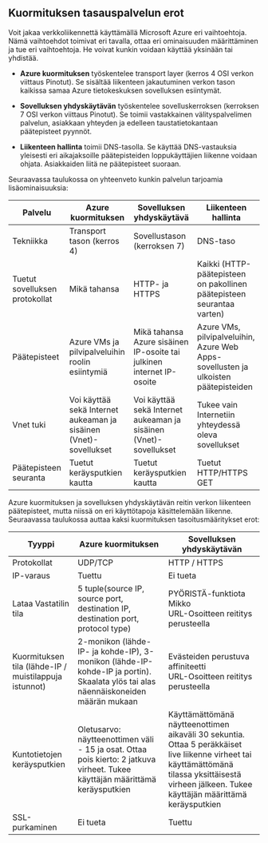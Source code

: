 ## <a name="load-balancer-differences"></a>Kuormituksen tasauspalvelun erot

Voit jakaa verkkoliikennettä käyttämällä Microsoft Azure eri vaihtoehtoja. Nämä vaihtoehdot toimivat eri tavalla, ottaa eri ominaisuuden määrittäminen ja tue eri vaihtoehtoja. He voivat kunkin voidaan käyttää yksinään tai yhdistää.

- **Azure kuormituksen** työskentelee transport layer (kerros 4 OSI verkon viittaus Pinotut). Se sisältää liikenteen jakautuminen verkon tason kaikissa samaa Azure tietokeskuksen sovelluksen esiintymät.

- **Sovelluksen yhdyskäytävän** työskentelee sovelluskerroksen (kerroksen 7 OSI verkon viittaus Pinotut). Se toimii vastakkainen välityspalvelimen palvelun, asiakkaan yhteyden ja edelleen taustatietokantaan päätepisteet pyynnöt.

- **Liikenteen hallinta** toimii DNS-tasolla.  Se käyttää DNS-vastauksia yleisesti eri aikajaksoille päätepisteiden loppukäyttäjien liikenne voidaan ohjata. Asiakkaiden liitä ne päätepisteet suoraan.

Seuraavassa taulukossa on yhteenveto kunkin palvelun tarjoamia lisäominaisuuksia:

| Palvelu | Azure kuormituksen | Sovelluksen yhdyskäytävä | Liikenteen hallinta |
|---|---|---|---|
|Tekniikka| Transport tason (kerros 4) | Sovellustason (kerroksen 7) | DNS-taso |
| Tuetut sovelluksen protokollat | Mikä tahansa | HTTP- ja HTTPS |  Kaikki (HTTP-päätepisteen on pakollinen päätepisteen seurantaa varten) |
| Päätepisteet | Azure VMs ja pilvipalveluihin roolin esiintymiä | Mikä tahansa Azure sisäinen IP-osoite tai julkinen internet IP-osoite | Azure VMs, pilvipalveluihin, Azure Web Apps-sovellusten ja ulkoisten päätepisteiden |
| Vnet tuki | Voi käyttää sekä Internet aukeaman ja sisäinen (Vnet)-sovellukset | Voi käyttää sekä Internet aukeaman ja sisäinen (Vnet)-sovellukset |    Tukee vain Internetiin yhteydessä oleva sovellukset |
Päätepisteen seuranta | Tuetut keräysputkien kautta | Tuetut keräysputkien kautta | Tuetut HTTP/HTTPS GET | 

Azure kuormituksen ja sovelluksen yhdyskäytävän reitin verkon liikenteen päätepisteet, mutta niissä on eri käyttötapoja käsittelemään liikenne. Seuraavassa taulukossa auttaa kaksi kuormituksen tasoitusmääritykset erot:

| Tyyppi | Azure kuormituksen | Sovelluksen yhdyskäytävän |
|---|---|---|
| Protokollat | UDP/TCP | HTTP / HTTPS |
| IP-varaus | Tuettu | Ei tueta | 
| Lataa Vastatilin tila | 5 tuple(source IP, source port, destination IP, destination port, protocol type) | PYÖRISTÄ-funktiota Mikko<br>URL-Osoitteen reititys perusteella | 
| Kuormituksen tila (lähde-IP / muistilappuja istunnot) |  2-monikon (lähde-IP- ja kohde-IP), 3-monikon (lähde-IP-kohde-IP ja portin). Skaalata ylös tai alas näennäiskoneiden määrän mukaan | Evästeiden perustuva affiniteetti<br>URL-Osoitteen reititys perusteella |
| Kuntotietojen keräysputkien | Oletusarvo: näytteenottimen väli - 15 ja osat. Ottaa pois kierto: 2 jatkuva virheet. Tukee käyttäjän määrittämä keräysputkien | Käyttämättömänä näytteenottimen aikaväli 30 sekuntia. Ottaa 5 peräkkäiset live liikenne virheet tai käyttämättömänä tilassa yksittäisestä virheen jälkeen. Tukee käyttäjän määrittämä keräysputkien | 
| SSL-purkaminen | Ei tueta | Tuettu | 
  